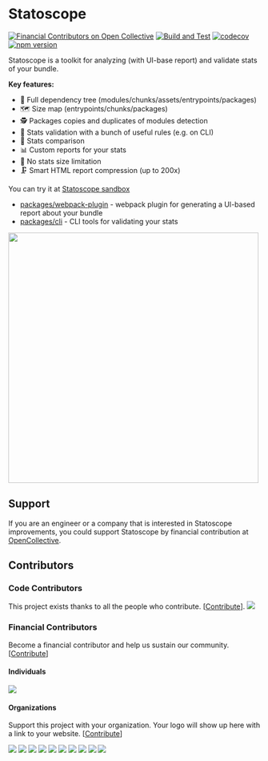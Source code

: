 # Statoscope

[![Financial Contributors on Open Collective](https://opencollective.com/statoscope/all/badge.svg?label=financial+contributors)](https://opencollective.com/statoscope) [![Build and Test](https://github.com/statoscope/statoscope/actions/workflows/ci.yml/badge.svg)](https://github.com/statoscope/statoscope/actions/workflows/ci.yml)
[![codecov](https://codecov.io/gh/statoscope/statoscope/branch/master/graph/badge.svg?token=0FB85kXcPz)](https://codecov.io/gh/statoscope/statoscope)
[![npm version](https://badge.fury.io/js/%40statoscope%2Fwebpack-plugin.svg)](https://badge.fury.io/js/%40statoscope%2Fwebpack-plugin)

Statoscope is a toolkit for analyzing (with UI-base report) and validate stats of your bundle.

**Key features:**

- 🌳 Full dependency tree (modules/chunks/assets/entrypoints/packages)
- 🗺 Size map (entrypoints/chunks/packages)
- 🕵️ Packages copies and duplicates of modules detection
- 🧪 Stats validation with a bunch of useful rules (e.g. on CLI)
- 🔄 Stats comparison
- 📊 Custom reports for your stats
- 🐘 No stats size limitation
- 🗜 Smart HTML report compression (up to 200x)

You can try it at [Statoscope sandbox](https://statoscope.tech)

- [packages/webpack-plugin](packages/webpack-plugin) - webpack plugin for generating a UI-based report about your bundle
- [packages/cli](packages/cli) - CLI tools for validating your stats

<img src="packages/webpack-ui/docs/dashboard.png" width="500px"/>

## Support

If you are an engineer or a company that is interested in Statoscope improvements, you could support Statoscope by
financial contribution at [OpenCollective](https://opencollective.com/statoscope).

## Contributors

### Code Contributors

This project exists thanks to all the people who contribute. [[Contribute](CONTRIBUTING.md)].
<a href="https://github.com/undefined/undefined/graphs/contributors"><img src="https://opencollective.com/statoscope/contributors.svg?width=890&button=false" /></a>

### Financial Contributors

Become a financial contributor and help us sustain our community. [[Contribute](https://opencollective.com/statoscope/contribute)]

#### Individuals

<a href="https://opencollective.com/statoscope"><img src="https://opencollective.com/statoscope/individuals.svg?width=890"></a>

#### Organizations

Support this project with your organization. Your logo will show up here with a link to your website. [[Contribute](https://opencollective.com/statoscope/contribute)]

<a href="https://opencollective.com/statoscope/organization/0/website"><img src="https://opencollective.com/statoscope/organization/0/avatar.svg"></a>
<a href="https://opencollective.com/statoscope/organization/1/website"><img src="https://opencollective.com/statoscope/organization/1/avatar.svg"></a>
<a href="https://opencollective.com/statoscope/organization/2/website"><img src="https://opencollective.com/statoscope/organization/2/avatar.svg"></a>
<a href="https://opencollective.com/statoscope/organization/3/website"><img src="https://opencollective.com/statoscope/organization/3/avatar.svg"></a>
<a href="https://opencollective.com/statoscope/organization/4/website"><img src="https://opencollective.com/statoscope/organization/4/avatar.svg"></a>
<a href="https://opencollective.com/statoscope/organization/5/website"><img src="https://opencollective.com/statoscope/organization/5/avatar.svg"></a>
<a href="https://opencollective.com/statoscope/organization/6/website"><img src="https://opencollective.com/statoscope/organization/6/avatar.svg"></a>
<a href="https://opencollective.com/statoscope/organization/7/website"><img src="https://opencollective.com/statoscope/organization/7/avatar.svg"></a>
<a href="https://opencollective.com/statoscope/organization/8/website"><img src="https://opencollective.com/statoscope/organization/8/avatar.svg"></a>
<a href="https://opencollective.com/statoscope/organization/9/website"><img src="https://opencollective.com/statoscope/organization/9/avatar.svg"></a>
